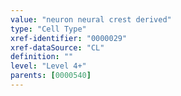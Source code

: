 ```yaml
---
value: "neuron neural crest derived"
type: "Cell Type"
xref-identifier: "0000029"
xref-dataSource: "CL"
definition: ""
level: "Level 4+"
parents: [0000540]
---
```

